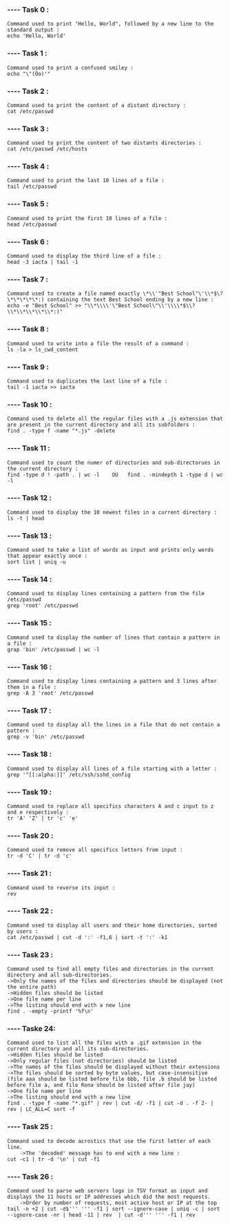 ### ---- Task 0 :

	Command used to print "Hello, World", followed by a new line to the standard output :
	echo 'Hello, World'

### ---- Task 1 : 

	Command used to print a confused smiley :
	echo "\"(Ôo)'"

### ---- Task 2 :

	Command used to print the content of a distant directory :
	cat /etc/passwd

### ---- Task 3 :

	Command used to print the content of two distants directories : 
	cat /etc/passwd /etc/hosts

### ---- Task 4 :

	Command used to print the last 10 lines of a file :
	tail /etc/passwd

### ---- Task 5 :

	Command used to print the first 10 lines of a file : 
	head /etc/passwd

### ---- Task 6 :

	Command used to display the third line of a file : 
	head -3 iacta | tail -1

### ---- Task 7 :

	Command used to create a file named exactly \*\\'"Best School"\'\\*$\?\*\*\*\*\*:) containing the text Best School ending by a new line :
	echo -e "Best School" >> "\\*\\\\'\"Best School\"\\'\\\\*$\\?\\*\\*\\*\\*\\*:)"	

### ---- Task 8 : 

	Command used to write into a file the result of a command :
	ls -la > ls_cwd_content

### ---- Task 9 :

	Command used to duplicates the last line of a file : 
	tail -1 iacta >> iacta

### ---- Task 10 : 
	
	Command used to delete all the regular files with a .js extension that are present in the current directory and all its subfolders : 
	find . -type f -name "*.js" -delete

### ---- Task 11 :

	Command used to count the numer of directories and sub-directorues in the current directory :
	find -type d ! -path . | wc -l    OU   find . -mindepth 1 -type d | wc -l

### ---- Task 12 :

	Command used to display the 10 newest files in a current directory : 
	ls -t | head

### ---- Task 13 :

	Command used to take a list of words as input and prints only words that appear exactly once : 
	sort list | uniq -u

### ---- Task 14 : 

	Command used to display lines containing a pattern from the file /etc/passwd
	grep 'root' /etc/passwd

### ---- Task 15 :
 
	Command used to display the number of lines that contain a pattern in a file :
	grap 'bin' /etc/passwd | wc -l

### ---- Task 16 :

	Command used to display lines containing a pattern and 3 lines after them in a file :
	grep -A 3 'root' /etc/passwd

### ---- Task 17 : 

	Command used to display all the lines in a file that do not contain a pattern :
	grep -v 'bin' /etc/passwd

### ---- Task 18 :

	Command used to display all lines of a file starting with a letter :
	grep '^[[:alpha:]]' /etc/ssh/sshd_config

### ---- Task 19 :

	Command used to replace all specifics characters A and c input to z and e respectively :
	tr 'A' 'Z' | tr 'c' 'e'

### ---- Task 20 :

	Command used to remove all specifics letters from input :
	tr -d 'C' | tr -d 'c'

### ---- Task 21 :

	Command used to reverse its input :
	rev

### ---- Task 22 :
	
	Command used to display all users and their home directories, sorted by users :
	cat /etc/passwd | cut -d ':' -f1,6 | sort -t ':' -k1

### ---- Task 23 :

	Command used to find all empty files and directories in the current directory and all sub-directories.
	->Only the names of the files and directories should be displayed (not the entire path)
	->Hidden files should be listed
	->One file name per line
	->The listing should end with a new line
	find . -empty -printf '%f\n'

### ---- Taske 24:

	Command used to list all the files with a .gif extension in the current directory and all its sub-directories.
	->Hidden files should be listed
	->Only regular files (not directories) should be listed
	->The names of the files should be displayed without their extensions
	->The files should be sorted by byte values, but case-insensitive (file aaa should be listed before file bbb, file .b should be listed before file a, and file Rona should be listed after file jay)
	->One file name per line
	->The listing should end with a new line
	find . -type f -name "*.gif" | rev | cut -d/ -f1 | cut -d . -f 2- | rev | LC_ALL=C sort -f

### ---- Task 25 :

	Command used to decode acrostics that use the first letter of each line.
        ->The 'decoded' message has to end with a new line :	
	cut -c1 | tr -d '\n' | cut -f1

### ---- Task 26 :

	Command used to parse web servers logs in TSV format as input and displays the 11 hosts or IP addresses which did the most requests.
        ->Order by number of requests, most active host or IP at the top	
	tail -n +2 | cut -d$''' ''' -f1 | sort --ignore-case | uniq -c | sort --ignore-case -nr | head -11 | rev  | cut -d''' ''' -f1 | rev






